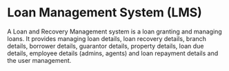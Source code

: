 # Loan Management System (LMS)
A Loan and Recovery Management system is a loan granting and managing loans. It provides managing loan details, loan recovery details, branch details,
borrower details, guarantor details, property details, loan due details, employee details
(admins, agents) and loan repayment details and the user management.
